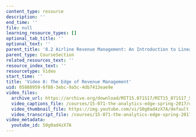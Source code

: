```yaml
---
content_type: resource
description: ''
end_time: ''
file: null
learning_resource_types: []
optional_tab_title: ''
optional_text: ''
parent_title: '8.2 Airline Revenue Management: An Introduction to Linear Optimization '
parent_type: CourseSection
related_resources_text: ''
resource_index_text: ''
resourcetype: Video
start_time: ''
title: 'Video 8: The Edge of Revenue Management'
uid: 05888959-6f88-3ebc-9a5c-4db7413eae9e
video_files:
  archive_url: https://archive.org/download/MIT15.071S17/MIT15_071S17_Session_8.2.14_300k.mp4
  video_captions_file: /courses/15-071-the-analytics-edge-spring-2017/d18241cac67c56b9bba78fc8462b74c2_S0g0ad4zX7A.vtt
  video_thumbnail_file: https://img.youtube.com/vi/S0g0ad4zX7A/default.jpg
  video_transcript_file: /courses/15-071-the-analytics-edge-spring-2017/93146f10fae12d0cedf6e70eae067c5e_S0g0ad4zX7A.pdf
video_metadata:
  youtube_id: S0g0ad4zX7A
---
```


